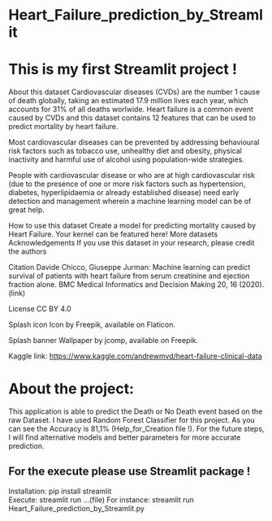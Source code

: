 # Heart_Failure_prediction_by_Streamlit
# This is my first Streamlit project !

About this dataset
Cardiovascular diseases (CVDs) are the number 1 cause of death globally, taking an estimated 17.9 million lives each year, which accounts for 31% of all deaths worlwide.
Heart failure is a common event caused by CVDs and this dataset contains 12 features that can be used to predict mortality by heart failure.

Most cardiovascular diseases can be prevented by addressing behavioural risk factors such as tobacco use, unhealthy diet and obesity, physical inactivity and harmful use of alcohol using population-wide strategies.

People with cardiovascular disease or who are at high cardiovascular risk (due to the presence of one or more risk factors such as hypertension, diabetes, hyperlipidaemia or already established disease) need early detection and management wherein a machine learning model can be of great help.

How to use this dataset
Create a model for predicting mortality caused by Heart Failure.
Your kernel can be featured here!
More datasets
Acknowledgements
If you use this dataset in your research, please credit the authors

Citation
Davide Chicco, Giuseppe Jurman: Machine learning can predict survival of patients with heart failure from serum creatinine and ejection fraction alone. BMC Medical Informatics and Decision Making 20, 16 (2020). (link)

License
CC BY 4.0

Splash icon
Icon by Freepik, available on Flaticon.

Splash banner
Wallpaper by jcomp, available on Freepik.


Kaggle link:
https://www.kaggle.com/andrewmvd/heart-failure-clinical-data


# About the project:

This application is able to predict the Death or No Death event based on the raw Dataset. I have used Random Forest Classifier for this project.
As you can see the Accuracy is 81,1% (Help_for_Creation file !). For the future steps, I will find alternative models and better parameters for more accurate prediction.

## For the execute please use Streamlit package !
Installation: pip install streamlit <br>
Execute: streamlit run ...(file) 
  For instance: streamlit run Heart_Failure_prediction_by_Streamlit.py



